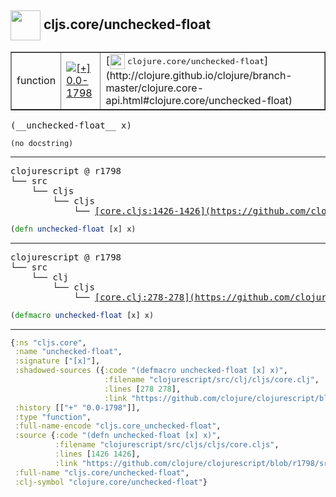 ## <img width="48px" valign="middle" src="http://i.imgur.com/Hi20huC.png"> cljs.core/unchecked-float

 <table border="1">
<tr>
<td>function</td>
<td><a href="https://github.com/cljsinfo/api-refs/tree/0.0-1798"><img valign="middle" alt="[+] 0.0-1798" src="https://img.shields.io/badge/+-0.0--1798-lightgrey.svg"></a> </td>
<td>
[<img height="24px" valign="middle" src="http://i.imgur.com/1GjPKvB.png"> <samp>clojure.core/unchecked-float</samp>](http://clojure.github.io/clojure/branch-master/clojure.core-api.html#clojure.core/unchecked-float)
</td>
</tr>
</table>

 <samp>
(__unchecked-float__ x)<br>
</samp>

```
(no docstring)
```

---

 <pre>
clojurescript @ r1798
└── src
    └── cljs
        └── cljs
            └── <ins>[core.cljs:1426-1426](https://github.com/clojure/clojurescript/blob/r1798/src/cljs/cljs/core.cljs#L1426-L1426)</ins>
</pre>

```clj
(defn unchecked-float [x] x)
```


---

 <pre>
clojurescript @ r1798
└── src
    └── clj
        └── cljs
            └── <ins>[core.clj:278-278](https://github.com/clojure/clojurescript/blob/r1798/src/clj/cljs/core.clj#L278-L278)</ins>
</pre>

```clj
(defmacro unchecked-float [x] x)
```

---

```clj
{:ns "cljs.core",
 :name "unchecked-float",
 :signature ["[x]"],
 :shadowed-sources ({:code "(defmacro unchecked-float [x] x)",
                     :filename "clojurescript/src/clj/cljs/core.clj",
                     :lines [278 278],
                     :link "https://github.com/clojure/clojurescript/blob/r1798/src/clj/cljs/core.clj#L278-L278"}),
 :history [["+" "0.0-1798"]],
 :type "function",
 :full-name-encode "cljs.core_unchecked-float",
 :source {:code "(defn unchecked-float [x] x)",
          :filename "clojurescript/src/cljs/cljs/core.cljs",
          :lines [1426 1426],
          :link "https://github.com/clojure/clojurescript/blob/r1798/src/cljs/cljs/core.cljs#L1426-L1426"},
 :full-name "cljs.core/unchecked-float",
 :clj-symbol "clojure.core/unchecked-float"}

```
